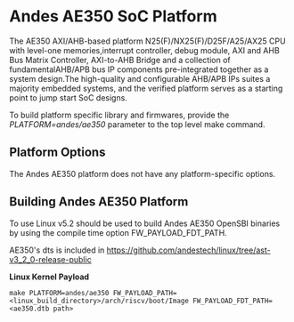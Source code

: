 Andes AE350 SoC Platform
========================
The AE350 AXI/AHB-based platform N25(F)/NX25(F)/D25F/A25/AX25 CPU with
level-one memories,interrupt controller, debug module, AXI and AHB Bus
Matrix Controller, AXI-to-AHB Bridge and a collection of fundamentalAHB/APB
bus IP components pre-integrated together as a system design.The high-quality
and configurable AHB/APB IPs suites a majority embedded systems,
and the verified platform serves as a starting point to jump start SoC designs.

To build platform specific library and firmwares, provide the *PLATFORM=andes/ae350* parameter to the top level make command.

Platform Options
----------------

The Andes AE350 platform does not have any platform-specific options.

Building Andes AE350 Platform
-----------------------------

To use Linux v5.2 should be used to build Andes AE350 OpenSBI binaries by using the compile time option FW_PAYLOAD_FDT_PATH.

AE350's dts is included in https://github.com/andestech/linux/tree/ast-v3_2_0-release-public

**Linux Kernel Payload**

```
make PLATFORM=andes/ae350 FW_PAYLOAD_PATH=<linux_build_directory>/arch/riscv/boot/Image FW_PAYLOAD_FDT_PATH=<ae350.dtb path>
```
